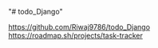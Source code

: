 "# todo_Django" 

https://github.com/Riwaj9786/todo_Django
https://roadmap.sh/projects/task-tracker
